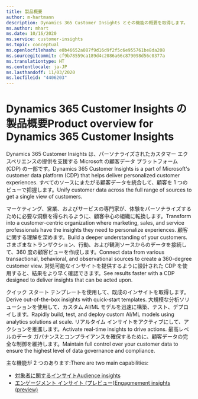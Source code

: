 ```yaml
---
title: 製品概要
author: m-hartmann
description: Dynamics 365 Customer Insights とその機能の概要を取得します。
ms.author: mhart
ms.date: 10/16/2020
ms.service: customer-insights
ms.topic: conceptual
ms.openlocfilehash: e0b46652a087f9d16d9f2f5c6e955761be8da208
ms.sourcegitcommit: cf9b78559ca189d4c2086a66c879098d56c0377a
ms.translationtype: HT
ms.contentlocale: ja-JP
ms.lasthandoff: 11/03/2020
ms.locfileid: "4406203"
---
```

# <a name="product-overview-for-dynamics-365-customer-insights"></a><span data-ttu-id="483d8-103">Dynamics 365 Customer Insights の製品概要</span><span class="sxs-lookup"><span data-stu-id="483d8-103">Product overview for Dynamics 365 Customer Insights</span></span>

<span data-ttu-id="483d8-104">Dynamics 365 Customer Insights は、パーソナライズされたカスタマー エクスペリエンスの提供を支援する Microsoft の顧客データ プラットフォーム (CDP) の一部です。</span><span class="sxs-lookup"><span data-stu-id="483d8-104">Dynamics 365 Customer Insights is a part of Microsoft's customer data platform (CDP) that helps deliver personalized customer experiences.</span></span> <span data-ttu-id="483d8-105">すべてのソースにまたがる顧客データを統合して、顧客を 1 つのビューで把握します。</span><span class="sxs-lookup"><span data-stu-id="483d8-105">Unify customer data across the full range of sources to get a single view of customers.</span></span> 

<span data-ttu-id="483d8-106">マーケティング、営業、およびサービスの専門家が、体験をパーソナライズするために必要な洞察を得られるように、顧客中心の組織に転換します。</span><span class="sxs-lookup"><span data-stu-id="483d8-106">Transform into a customer-centric organization where marketing, sales, and service professionals have the insights they need to personalize experiences.</span></span> <span data-ttu-id="483d8-107">顧客に関する理解を深めます。</span><span class="sxs-lookup"><span data-stu-id="483d8-107">Build a deeper understanding of your customers.</span></span> <span data-ttu-id="483d8-108">さまざまなトランザクション、行動、および観測ソースからのデータを接続して、360 度の顧客ビューを作成します。</span><span class="sxs-lookup"><span data-stu-id="483d8-108">Connect data from various transactional, behavioral, and observational sources to create a 360-degree customer view.</span></span> <span data-ttu-id="483d8-109">対処可能なインサイトを提供するように設計された CDP を使用すると、結果をより早く確認できます。</span><span class="sxs-lookup"><span data-stu-id="483d8-109">See results faster with a CDP designed to deliver insights that can be acted upon.</span></span> 

<span data-ttu-id="483d8-110">クイック スタート テンプレートを使用して、既成のインサイトを取得します。</span><span class="sxs-lookup"><span data-stu-id="483d8-110">Derive out-of-the-box insights with quick-start templates.</span></span> <span data-ttu-id="483d8-111">大規模な分析ソリューションを使用して、カスタム AI/ML モデルを迅速に構築、テスト、デプロイします。</span><span class="sxs-lookup"><span data-stu-id="483d8-111">Rapidly build, test, and deploy custom AI/ML models using analytics solutions at scale.</span></span> <span data-ttu-id="483d8-112">リアルタイム インサイトをアクティブにして、アクションを推進します。</span><span class="sxs-lookup"><span data-stu-id="483d8-112">Activate real-time insights to drive actions.</span></span> <span data-ttu-id="483d8-113">最高レベルのデータ ガバナンスとコンプライアンスを確保するために、顧客データの完全な制御を維持します。</span><span class="sxs-lookup"><span data-stu-id="483d8-113">Maintain full control over your customer data to ensure the highest level of data governance and compliance.</span></span> 

<span data-ttu-id="483d8-114">主な機能が 2 つのあります:</span><span class="sxs-lookup"><span data-stu-id="483d8-114">There are two main capabilities:</span></span> 

- [<span data-ttu-id="483d8-115">対象者に関するインサイト</span><span class="sxs-lookup"><span data-stu-id="483d8-115">Audience insights</span></span>](audience-insights/overview.md)
- [<span data-ttu-id="483d8-116">エンゲージメント インサイト (プレビュー)</span><span class="sxs-lookup"><span data-stu-id="483d8-116">Engagmement insights (preview)</span></span>](engagement-insights/index.yml)
 